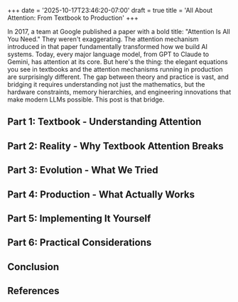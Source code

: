 +++
date = '2025-10-17T23:46:20-07:00'
draft = true
title = 'All About Attention: From Textbook to Production'
+++

In 2017, a team at Google published a paper with a bold title: "Attention Is All You Need." They weren't exaggerating. The attention mechanism introduced in that paper fundamentally transformed how we build AI systems. Today, every major language model, from GPT to Claude to Gemini, has attention at its core.
But here's the thing: the elegant equations you see in textbooks and the attention mechanisms running in production are surprisingly different. The gap between theory and practice is vast, and bridging it requires understanding not just the mathematics, but the hardware constraints, memory hierarchies, and engineering innovations that make modern LLMs possible.
This post is that bridge.
## Part 1: Textbook - Understanding Attention

## Part 2: Reality - Why Textbook Attention Breaks

## Part 3: Evolution - What We Tried

## Part 4: Production - What Actually Works

## Part 5: Implementing It Yourself

## Part 6: Practical Considerations

## Conclusion

## References 
